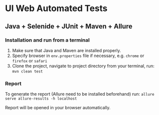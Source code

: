 # UI Web Automated Tests

## Java + Selenide + JUnit + Maven + Allure

### Installation and run from a terminal

1. Make sure that Java and Maven are installed properly.
2. Specify browser in ```env.properties``` file if necessary, e.g. ```chrome``` or ```firefox``` or ```safari```
3. Clone the project, navigate to project directory from your terminal, run:
```mvn clean test```

### Report

To generate the report (Allure need to be installed beforehand) run: ```allure serve allure-results -h localhost```

Report will be opened in your browser automatically.
